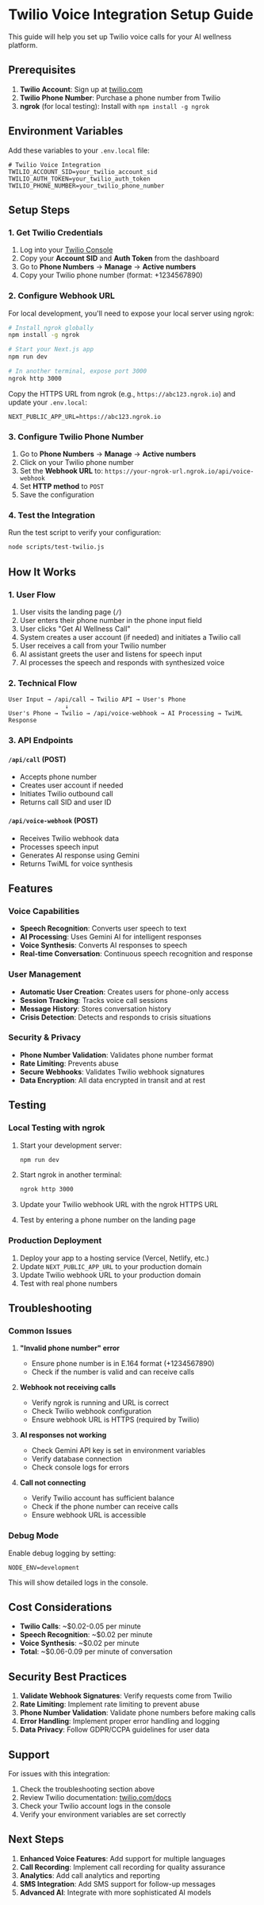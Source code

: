 # Twilio Voice Integration Setup Guide

This guide will help you set up Twilio voice calls for your AI wellness platform.

## Prerequisites

1. **Twilio Account**: Sign up at [twilio.com](https://www.twilio.com)
2. **Twilio Phone Number**: Purchase a phone number from Twilio
3. **ngrok** (for local testing): Install with `npm install -g ngrok`

## Environment Variables

Add these variables to your `.env.local` file:

```env
# Twilio Voice Integration
TWILIO_ACCOUNT_SID=your_twilio_account_sid
TWILIO_AUTH_TOKEN=your_twilio_auth_token
TWILIO_PHONE_NUMBER=your_twilio_phone_number
```

## Setup Steps

### 1. Get Twilio Credentials

1. Log into your [Twilio Console](https://console.twilio.com)
2. Copy your **Account SID** and **Auth Token** from the dashboard
3. Go to **Phone Numbers** → **Manage** → **Active numbers**
4. Copy your Twilio phone number (format: +1234567890)

### 2. Configure Webhook URL

For local development, you'll need to expose your local server using ngrok:

```bash
# Install ngrok globally
npm install -g ngrok

# Start your Next.js app
npm run dev

# In another terminal, expose port 3000
ngrok http 3000
```

Copy the HTTPS URL from ngrok (e.g., `https://abc123.ngrok.io`) and update your `.env.local`:

```env
NEXT_PUBLIC_APP_URL=https://abc123.ngrok.io
```

### 3. Configure Twilio Phone Number

1. Go to **Phone Numbers** → **Manage** → **Active numbers**
2. Click on your Twilio phone number
3. Set the **Webhook URL** to: `https://your-ngrok-url.ngrok.io/api/voice-webhook`
4. Set **HTTP method** to `POST`
5. Save the configuration

### 4. Test the Integration

Run the test script to verify your configuration:

```bash
node scripts/test-twilio.js
```

## How It Works

### 1. User Flow

1. User visits the landing page (`/`)
2. User enters their phone number in the phone input field
3. User clicks "Get AI Wellness Call"
4. System creates a user account (if needed) and initiates a Twilio call
5. User receives a call from your Twilio number
6. AI assistant greets the user and listens for speech input
7. AI processes the speech and responds with synthesized voice

### 2. Technical Flow

```
User Input → /api/call → Twilio API → User's Phone
                ↓
User's Phone → Twilio → /api/voice-webhook → AI Processing → TwiML Response
```

### 3. API Endpoints

#### `/api/call` (POST)
- Accepts phone number
- Creates user account if needed
- Initiates Twilio outbound call
- Returns call SID and user ID

#### `/api/voice-webhook` (POST)
- Receives Twilio webhook data
- Processes speech input
- Generates AI response using Gemini
- Returns TwiML for voice synthesis

## Features

### Voice Capabilities
- **Speech Recognition**: Converts user speech to text
- **AI Processing**: Uses Gemini AI for intelligent responses
- **Voice Synthesis**: Converts AI responses to speech
- **Real-time Conversation**: Continuous speech recognition and response

### User Management
- **Automatic User Creation**: Creates users for phone-only access
- **Session Tracking**: Tracks voice call sessions
- **Message History**: Stores conversation history
- **Crisis Detection**: Detects and responds to crisis situations

### Security & Privacy
- **Phone Number Validation**: Validates phone number format
- **Rate Limiting**: Prevents abuse
- **Secure Webhooks**: Validates Twilio webhook signatures
- **Data Encryption**: All data encrypted in transit and at rest

## Testing

### Local Testing with ngrok

1. Start your development server:
   ```bash
   npm run dev
   ```

2. Start ngrok in another terminal:
   ```bash
   ngrok http 3000
   ```

3. Update your Twilio webhook URL with the ngrok HTTPS URL

4. Test by entering a phone number on the landing page

### Production Deployment

1. Deploy your app to a hosting service (Vercel, Netlify, etc.)
2. Update `NEXT_PUBLIC_APP_URL` to your production domain
3. Update Twilio webhook URL to your production domain
4. Test with real phone numbers

## Troubleshooting

### Common Issues

1. **"Invalid phone number" error**
   - Ensure phone number is in E.164 format (+1234567890)
   - Check if the number is valid and can receive calls

2. **Webhook not receiving calls**
   - Verify ngrok is running and URL is correct
   - Check Twilio webhook configuration
   - Ensure webhook URL is HTTPS (required by Twilio)

3. **AI responses not working**
   - Check Gemini API key is set in environment variables
   - Verify database connection
   - Check console logs for errors

4. **Call not connecting**
   - Verify Twilio account has sufficient balance
   - Check if the phone number can receive calls
   - Ensure webhook URL is accessible

### Debug Mode

Enable debug logging by setting:
```env
NODE_ENV=development
```

This will show detailed logs in the console.

## Cost Considerations

- **Twilio Calls**: ~$0.02-0.05 per minute
- **Speech Recognition**: ~$0.02 per minute
- **Voice Synthesis**: ~$0.02 per minute
- **Total**: ~$0.06-0.09 per minute of conversation

## Security Best Practices

1. **Validate Webhook Signatures**: Verify requests come from Twilio
2. **Rate Limiting**: Implement rate limiting to prevent abuse
3. **Phone Number Validation**: Validate phone numbers before making calls
4. **Error Handling**: Implement proper error handling and logging
5. **Data Privacy**: Follow GDPR/CCPA guidelines for user data

## Support

For issues with this integration:
1. Check the troubleshooting section above
2. Review Twilio documentation: [twilio.com/docs](https://www.twilio.com/docs)
3. Check your Twilio account logs in the console
4. Verify your environment variables are set correctly

## Next Steps

1. **Enhanced Voice Features**: Add support for multiple languages
2. **Call Recording**: Implement call recording for quality assurance
3. **Analytics**: Add call analytics and reporting
4. **SMS Integration**: Add SMS support for follow-up messages
5. **Advanced AI**: Integrate with more sophisticated AI models
